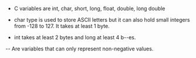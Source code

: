 - C variables are int, char, short, long, float, double, long double 

- char type is used to store ASCII letters but it can also hold small integers from -128 to 127. It takes at least 1 byte. 

- int takes at least 2 bytes and long at least 4 b--es. 

-- Are variables that can only represent non-negative values. 